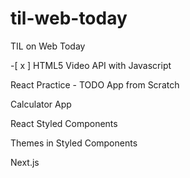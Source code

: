 # til-web-today
TIL on Web Today

 -[ x ] HTML5 Video API with Javascript
 
React Practice - TODO App from Scratch

Calculator App

React Styled Components

Themes in Styled Components

Next.js



